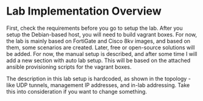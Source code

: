 # Lab Implementation Overview

First, check the requirements before you go to setup the lab. After you setup the Debian-based host, you will need to build vagrant boxes. For now, the lab is mainly based on FortiGate and Cisco 8kv images, and based on them, some scenarios are created. Later, free or open-source solutions will be added. For now, the manual setup is described, and after some time I will add a new section with auto lab setup. This will be based on the attached ansible provisioning scripts for the vagrant boxes.

The description in this lab setup is hardcoded, as shown in the topology - like UDP tunnels, management IP addresses, and in-lab addressing. Take this into consideration if you want to change something.

